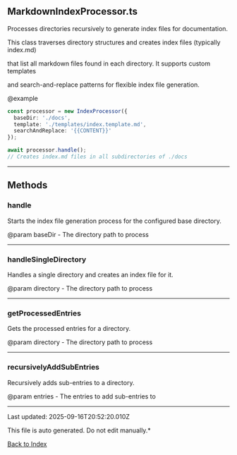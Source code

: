 ## MarkdownIndexProcessor.ts





 Processes directories recursively to generate index files for documentation.



 This class traverses directory structures and creates index files (typically index.md)

 that list all markdown files found in each directory. It supports custom templates

 and search-and-replace patterns for flexible index file generation.



 @example

 ```typescript
 const processor = new IndexProcessor({
   baseDir: './docs',
   template: './templates/index.template.md',
   searchAndReplace: '{{CONTENT}}'
 });

 await processor.handle();
 // Creates index.md files in all subdirectories of ./docs
 ```
 



---



## Methods



### **handle**

 Starts the index file generation process for the configured base directory.

 

 @param baseDir - The directory path to process

 



---



### **handleSingleDirectory**

 Handles a single directory and creates an index file for it.

 

 @param directory - The directory path to process

 



---



### **getProcessedEntries**

 Gets the processed entries for a directory.

 

 @param directory - The directory path to process

 



---



### **recursivelyAddSubEntries**

 Recursively adds sub-entries to a directory.

 

 @param entries - The entries to add sub-entries to

 



---



Last updated: 2025-09-16T20:52:20.010Z



This file is auto generated. Do not edit manually.*



[Back to Index](./index.md)